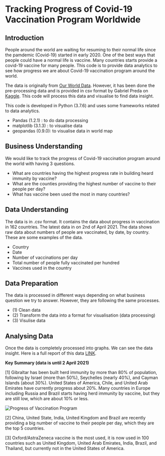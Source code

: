 # Tracking Progress of Covid-19 Vaccination Program Worldwide

## Introduction
People around the world are waiting for resuming to their normal life since the pamdemic (Covid-19) started in early 2020. One of the best ways that people could have a normal life is vaccine. Many countries starts provide a covid-19 vaccine for many people. This code is to provide data analytics to see how progress we are about Covid-19 vaccination program around the world.

The data is originally from [Our World Data](https://ourworldindata.org/). However, it has been done the pre-processing data and is provided in csv format by Gabriel Preda on [Kaggle](https://www.kaggle.com/gpreda/covid-world-vaccination-progress/). This code will process this data and visualise to find data insight.

This code is developed in Python (3.7.6) and uses some frameworks related to data analytics.
* Pandas (1.2.1) : to do data processing
* matplotlib (3.1.3) : to visualise data
* geopandas (0.9.0): to visualise data in world map

## Business Understanding
We would like to track the progress of Covid-19 vaccination program around the world with having 3 questions.
* What are countries having the highest progress rate in building heard immunity by vaccine?
* What are the counties providing the highest number of vaccine to their people per day?
* What has vaccine been used the most in many countries?

## Data Understanding
The data is in .csv format. It contains the data about progress in vaccination in 162 countries. The latest data in on 2nd of April 2021. The data shows raw data about numbers of people are vaccinated, by date, by country. These are some examples of the data.
* Country
* Date
* Number of vaccinations per day
* Total number of people fully vaccinated per hundred
* Vaccines used in the country

## Data Preparation
The data is processed in different ways depending on what business question we try to answer. However, they are following the same processes.
* (1) Clean data
* (2) Transform the data into a format for visualisation (data processing)
* (3) Visulise data

## Analysing Data
Once the data is completely processed into graphs. We can see the data insight. Here is a full report of this data [LINK](https://nontawat149.medium.com/tracking-progress-of-covid-19-vaccination-program-worldwide-d973951b2517). 

**Key Summary (data is until 2 April 2021)**

[1] Gibraltar has been built herd immunity by more than 80% of population, following by Israel (more than 50%), Seychelles (nearly 40%), and Cayman Islands (about 30%). United States of America, Chile, and United Arab Emirates have currently progress about 20%. Many countries in Europe including Russia and Brazil starts having herd immunity by vaccine, but they are still low, which are about 10% or less.

![Progress of Vaccination Program](https://miro.medium.com/max/1412/1*Y5SWGyISzuPOwRs2S1tAlg.png)

[2] China, United State, India, United Kingdom and Brazil are recently providing a big number of vaccine to their people per day, which they are the top 5 countries.

[3] Oxford/AstraZeneca vaccine is the most used, it is now used in 100 countries such as United Kingdom, United Arab Emirates, India, Brazil, and Thailand, but currently not in the United States of America.

